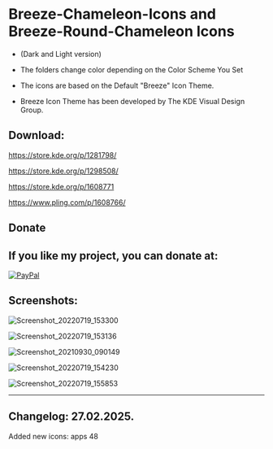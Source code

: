 # Breeze-Chameleon-Icons and Breeze-Round-Chameleon Icons
- (Dark and Light version)

- The folders change color depending on the Color Scheme You Set

- The icons are based on the Default "Breeze" Icon Theme.

- Breeze Icon Theme has been developed by The KDE Visual Design Group.

Download:
----------

https://store.kde.org/p/1281798/

https://store.kde.org/p/1298508/

https://store.kde.org/p/1608771

https://www.pling.com/p/1608766/


<html>
  <head>
    <meta charset="utf-8" />
  </head>
  <body>
    <h2>Donate</h2>
    <h2>If you like my project, you can donate at:</h2>
    <a href="https://www.paypal.com/paypalme/VesnaLazic">
    <img src="PayPal.png" alt="PayPal" />
    </a>
  </body>
</html>



Screenshots:
------------

![Screenshot_20220719_153300](https://user-images.githubusercontent.com/45247573/210135674-994ef61a-0151-4d1b-a52b-ce044f909dba.png)

![Screenshot_20220719_153136](https://user-images.githubusercontent.com/45247573/210135688-216c7e57-20d3-44d1-a8c0-a60dbd280d0b.png)

![Screenshot_20210930_090149](https://user-images.githubusercontent.com/45247573/210135698-fa5557f9-a4b0-41c2-8025-054e20af1d1b.jpg)

![Screenshot_20220719_154230](https://user-images.githubusercontent.com/45247573/210135736-01fa6d52-9b8f-4d49-961b-7b2467bb2a4d.png)

![Screenshot_20220719_155853](https://user-images.githubusercontent.com/45247573/210135759-fed2d1d5-23b1-402a-961e-8f99bec44839.png)

______________________________________________________________________________________________________________________________________


Changelog: 27.02.2025.
----------------------

Added new icons: apps 48

